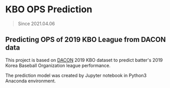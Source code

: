 # KBO OPS Prediction
> Since 2021.04.06 

## Predicting OPS of 2019 KBO League from DACON data

This project is based on [DACON](https://dacon.io/) 2019 KBO dataset to predict batter's 2019 Korea Baseball Organization league performance.

The prediction model was created by Jupyter notebook in Python3 Anaconda environment.

